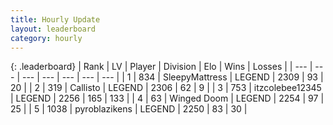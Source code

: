 ```yaml
---
title: Hourly Update
layout: leaderboard
category: hourly
---
```


{: .leaderboard}
| Rank | LV | Player | Division | Elo | Wins | Losses |
| --- | --- | --- | --- | --- | --- | --- |
| <span data-change="1">1</span> | 834 | <span title="ID: 153129">SleepyMattress</span> | LEGEND | <span data-change="6">2309</span> | <span data-change="1">93</span> | <span data-change="0">20</span> |
| <span data-change="-1">2</span> | 319 | <span title="ID: 619928">Callisto</span> | LEGEND | <span data-change="0">2306</span> | <span data-change="0">62</span> | <span data-change="0">9</span> |
| <span data-change="0">3</span> | 753 | <span title="ID: 692745">itzcolebee12345</span> | LEGEND | <span data-change="0">2256</span> | <span data-change="0">165</span> | <span data-change="0">133</span> |
| <span data-change="0">4</span> | 63 | <span title="ID: 744396">Winged Doom</span> | LEGEND | <span data-change="0">2254</span> | <span data-change="0">97</span> | <span data-change="0">25</span> |
| <span data-change="0">5</span> | 1038 | <span title="ID: 143220">pyroblazikens</span> | LEGEND | <span data-change="0">2250</span> | <span data-change="0">83</span> | <span data-change="0">30</span> |